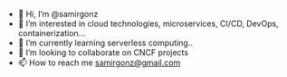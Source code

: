 - 👋 Hi, I’m @samirgonz
- 👀 I’m interested in cloud technologies, microservices, CI/CD, DevOps, containerization...
- 🌱 I’m currently learning serverless computing..
- 💞️ I’m looking to collaborate on CNCF projects
- 📫 How to reach me samirgonz@gmail.com

<!---
samirgonz/samirgonz is a ✨ special ✨ repository because its `README.md` (this file) appears on your GitHub profile.
You can click the Preview link to take a look at your changes.
--->
